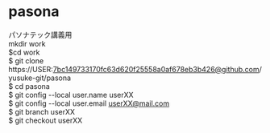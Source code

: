 # pasona
パソナテック講義用  
mkdir work  
$cd work  
$ git clone https://USER:7bc149733170fc63d620f25558a0af678eb3b426@github.com/yusuke-git/pasona  
$ cd pasona  
$ git config --local user.name userXX  
$ git config --local user.email userXX@mail.com  
$ git branch userXX  
$ git checkout  userXX  
